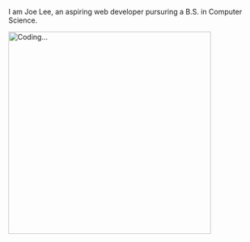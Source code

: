 <p>I am Joe Lee, an aspiring web developer pursuring a B.S. in Computer Science.</p>
<img align="center" alt="Coding..." width="400" src="https://media4.giphy.com/media/11JTxkrmq4bGE0/giphy.gif?cid=ecf05e47lydt1fd89aei0vktdpn18pq245w3lin58de7rwyl&rid=giphy.gif&ct=g">
